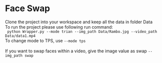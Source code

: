 # Face Swap
Clone the project into your workspace and keep all the data in folder Data
To run the project please use following run command: <br>
` python Wrapper.py --mode trian --img_path Data/Rambo.jpg --video_path Data/data1.mp4`
<br>
To change mode to TPS, use `--mode tps`<br>
<br>
If you want to swap faces within a video, give the image value as swap `--img_path swap`
